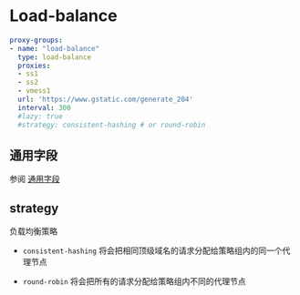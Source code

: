 # Load-balance

```{.yaml linenums="1"}
proxy-groups:
- name: "load-balance"
  type: load-balance
  proxies:
  - ss1
  - ss2
  - vmess1
  url: 'https://www.gstatic.com/generate_204'
  interval: 300
  #lazy: true
  #strategy: consistent-hashing # or round-robin
```

## 通用字段

参阅 [通用字段](./index.md)

## strategy

负载均衡策略

* `consistent-hashing` 将会把相同顶级域名的请求分配给策略组内的同一个代理节点

* `round-robin` 将会把所有的请求分配给策略组内不同的代理节点
